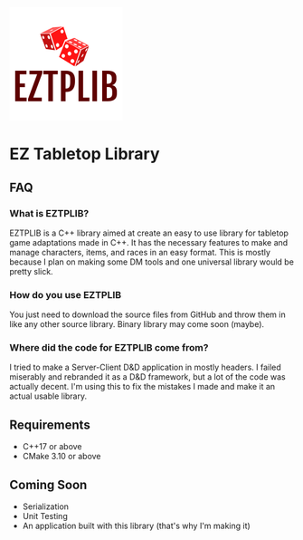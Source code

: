 ![](img/logo.png)
# EZ Tabletop Library
## FAQ
### What is EZTPLIB?
EZTPLIB is a C++ library aimed at create an easy to use library for tabletop game adaptations made in C++.
It has the necessary features to make and manage characters, items, and races in an easy format.
This is mostly because I plan on making some DM tools and one universal library would be pretty slick.

### How do you use EZTPLIB
You just need to download the source files from GitHub and throw them in like any other source library.
Binary library may come soon (maybe).

### Where did the code for EZTPLIB come from?
I tried to make a Server-Client D&D application in mostly headers.
I failed miserably and rebranded it as a D&D framework, but a lot of the code was actually decent.
I'm using this to fix the mistakes I made and make it an actual usable library.

## Requirements
 * C++17 or above
 * CMake 3.10 or above
 
## Coming Soon
 * Serialization
 * Unit Testing
 * An application built with this library (that's why I'm making it)